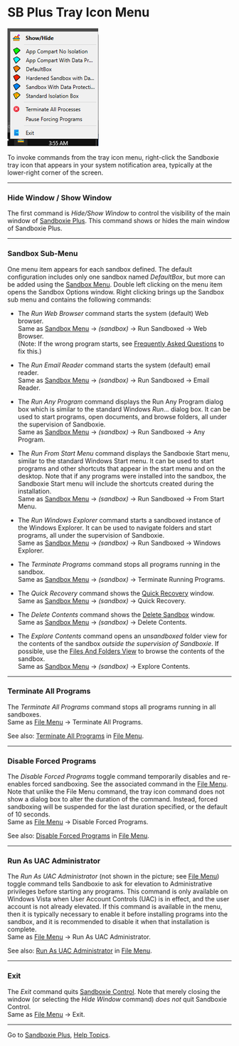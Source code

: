 # SB Plus Tray Icon Menu

![](../Media/SBPlusTrayIconMenu.png)

To invoke commands from the tray icon menu, right-click the Sandboxie tray icon that appears in your system notification area, typically at the lower-right corner of the screen.

* * *

### Hide Window / Show Window

The first command is _Hide/Show Window_ to control the visibility of the main window of [Sandboxie Plus](SandboxiePlus.md).  This command shows or hides the main window of Sandboxie Plus.

* * *

### Sandbox Sub-Menu

One menu item appears for each sandbox defined. The default configuration includes only one sandbox named _DefaultBox_, but more can be added using the [Sandbox Menu](SBPlusSandboxMenu.md). Double left clicking on the menu item opens the Sandbox Options window.  Right clicking brings up the Sandbox sub menu and contains the following commands:

* The _Run Web Browser_ command starts the system (default) Web browser.  
  Same as [Sandbox Menu](SandboxMenu.md) -> _(sandbox)_ -> Run Sandboxed -> Web Browser.  
  (Note: If the wrong program starts, see [Frequently Asked Questions](FrequentlyAskedQuestions.md#why-does-the-wrong-program-start-when-i-run-my-default-web-browser-sandboxed) to fix this.)

* The _Run Email Reader_ command starts the system (default) email reader.  
  Same as [Sandbox Menu](SandboxMenu.md) -> _(sandbox)_ -> Run Sandboxed -> Email Reader.

* The _Run Any Program_ command displays the Run Any Program dialog box which is similar to the standard Windows _Run..._ dialog box. It can be used to start programs, open documents, and browse folders, all under the supervision of Sandboxie.  
  Same as [Sandbox Menu](SandboxMenu.md) -> _(sandbox)_ -> Run Sandboxed -> Any Program.

* The _Run From Start Menu_ command displays the Sandboxie Start menu, similar to the standard Windows Start menu. It can be used to start programs and other shortcuts that appear in the start menu and on the desktop. Note that if any programs were installed into the sandbox, the Sandboxie Start menu will include the shortcuts created during the installation.  
  Same as [Sandbox Menu](SandboxMenu.md) -> _(sandbox)_ -> Run Sandboxed -> From Start Menu.

* The _Run Windows Explorer_ command starts a sandboxed instance of the Windows Explorer. It can be used to navigate folders and start programs, all under the supervision of Sandboxie.  
  Same as [Sandbox Menu](SandboxMenu.md) -> _(sandbox)_ -> Run Sandboxed -> Windows Explorer.

* The _Terminate Programs_ command stops all programs running in the sandbox.  
  Same as [Sandbox Menu](SandboxMenu.md) -> _(sandbox)_ -> Terminate Running Programs.

* The _Quick Recovery_ command shows the [Quick Recovery](QuickRecovery.md) window.  
  Same as [Sandbox Menu](SandboxMenu.md) -> _(sandbox)_ -> Quick Recovery.

* The _Delete Contents_ command shows the [Delete Sandbox](DeleteSandbox.md) window.  
  Same as [Sandbox Menu](SandboxMenu.md) -> _(sandbox)_ -> Delete Contents.

* The _Explore Contents_ command opens an _unsandboxed_ folder view for the contents of the sandbox _outside the supervision of Sandboxie_. If possible, use the [Files And Folders View](FilesAndFoldersView.md) to browse the contents of the sandbox.  
  Same as [Sandbox Menu](SandboxMenu.md) -> _(sandbox)_ -> Explore Contents.

* * *

### Terminate All Programs

The _Terminate All Programs_ command stops all programs running in all sandboxes.  
Same as [File Menu](FileMenu.md) -> Terminate All Programs.

See also: [Terminate All Programs](FileMenu.md#terminate-all-programs) in [File Menu](FileMenu.md).

* * *

### Disable Forced Programs

The _Disable Forced Programs_ toggle command temporarily disables and re-enables forced sandboxing. See the associated command in the [File Menu](FileMenu.md). Note that unlike the File Menu command, the tray icon command does not show a dialog box to alter the duration of the command. Instead, forced sandboxing will be suspended for the last duration specified, or the default of 10 seconds.  
Same as [File Menu](FileMenu.md) -> Disable Forced Programs.

See also: [Disable Forced Programs](FileMenu.md#disable-forced-programs) in [File Menu](FileMenu.md).

* * *

### Run As UAC Administrator

The _Run As UAC Administrator_ (not shown in the picture; see [File Menu](FileMenu.md)) toggle command tells Sandboxie to ask for elevation to Administrative privileges before starting any programs. This command is only available on Windows Vista when User Account Controls (UAC) is in effect, and the user account is not already elevated. If this command is available in the menu, then it is typically necessary to enable it before installing programs into the sandbox, and it is recommended to disable it when that installation is complete.  
Same as [File Menu](FileMenu.md) -> Run As UAC Administrator.

See also: [Run As UAC Administrator](FileMenu.md#run-as-uac-administrator) in [File Menu](FileMenu.md).

* * *

### Exit

The _Exit_ command quits [Sandboxie Control](SandboxieControl.md). Note that merely closing the window (or selecting the _Hide Window_ command) _does not_ quit Sandboxie Control.  
Same as [File Menu](FileMenu.md) -> Exit.

* * *

Go to [Sandboxie Plus](SandboxiePlus.md#menus), [Help Topics](HelpTopics.md).
